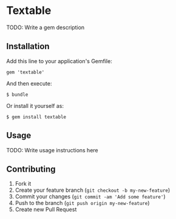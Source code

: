 # Textable

TODO: Write a gem description

## Installation

Add this line to your application's Gemfile:

    gem 'textable'

And then execute:

    $ bundle

Or install it yourself as:

    $ gem install textable

## Usage

TODO: Write usage instructions here

## Contributing

1. Fork it
2. Create your feature branch (`git checkout -b my-new-feature`)
3. Commit your changes (`git commit -am 'Add some feature'`)
4. Push to the branch (`git push origin my-new-feature`)
5. Create new Pull Request

